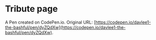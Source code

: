 # Tribute page

A Pen created on CodePen.io. Original URL: [https://codepen.io/davlee1-the-bashful/pen/dyZQdXw](https://codepen.io/davlee1-the-bashful/pen/dyZQdXw).

